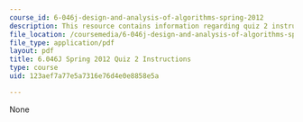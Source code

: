 ```yaml
---
course_id: 6-046j-design-and-analysis-of-algorithms-spring-2012
description: This resource contains information regarding quiz 2 instructions.
file_location: /coursemedia/6-046j-design-and-analysis-of-algorithms-spring-2012/123aef7a77e5a7316e76d4e0e8858e5a_MIT6_046JS12_quiz2_info.pdf
file_type: application/pdf
layout: pdf
title: 6.046J Spring 2012 Quiz 2 Instructions
type: course
uid: 123aef7a77e5a7316e76d4e0e8858e5a

---
```

None